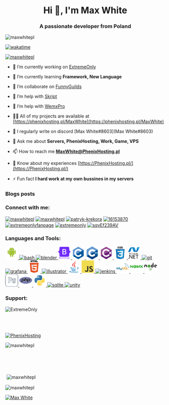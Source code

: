<h1 align="center">Hi 👋, I'm Max White</h1>
<h3 align="center">A passionate developer from Poland</h3>

<p align="left"> <img src="https://komarev.com/ghpvc/?username=maxwhitepl&label=Profile%20views&color=0e75b6&style=flat&locale=pl" alt="maxwhitepl" /> </p>

[![wakatime](https://wakatime.com/badge/user/018d6c6e-78e3-4655-ac40-c2b417965955/project/018d6c74-0864-40c9-9df7-282785e16517.svg)](https://wakatime.com/badge/user/018d6c6e-78e3-4655-ac40-c2b417965955/project/018d6c74-0864-40c9-9df7-282785e16517)

<p align="left"> <a href="https://github.com/ryo-ma/github-profile-trophy"><img src="https://github-profile-trophy.vercel.app/?username=maxwhitepl&theme=onedark&locale=pl" alt="maxwhitepl" /></a> </p>

- 🔭 I’m currently working on [ExtremeOnly](https://github.com/phenixhosting)

- 🌱 I’m currently learning **Framework, New Language**

- 👯 I’m collaborate on [FunnyGuilds](https://github.com/FunnyGuilds/FunnyGuilds)

- 🤝 I’m help with [Skript](https://github.com/SkriptLang/Skript/pull/4891)

- 🤝 I’m help with [WemxPro](https://github.com/WemXPro/languages/pull/12)

- 👨‍💻 All of my projects are available at [https://phenixhosting.pl/MaxWhite](https://phenixhosting.pl/MaxWhite)

- 📝 I regularly write on discord [Max White#8603](Max White#8603)

- 💬 Ask me about **Servers, PhenixHosting, Work, Game, VPS**

- 📫 How to reach me **MaxWhite@PhenixHosting.pl**

- 📄 Know about my experiences [https://PhenixHosting.pl/](https://PhenixHosting.pl/)

- ⚡ Fun fact **I hard work at my own bussines in my servers**

### Blogs posts
<!-- BLOG-POST-LIST:START -->
<!-- BLOG-POST-LIST:END -->

<h3 align="left">Connect with me:</h3>
<p align="left">
<a href="https://codepen.io/maxwhitepl" target="blank"><img align="center" src="https://raw.githubusercontent.com/rahuldkjain/github-profile-readme-generator/master/src/images/icons/Social/codepen.svg" alt="maxwhitepl" height="30" width="40" /></a>
<a href="https://dev.to/maxwhitepl" target="blank"><img align="center" src="https://raw.githubusercontent.com/rahuldkjain/github-profile-readme-generator/master/src/images/icons/Social/devto.svg" alt="maxwhitepl" height="30" width="40" /></a>
<a href="https://linkedin.com/company/70465103" target="blank"><img align="center" src="https://raw.githubusercontent.com/rahuldkjain/github-profile-readme-generator/master/src/images/icons/Social/linked-in-alt.svg" alt="patryk-krekora" height="30" width="40" /></a>
<a href="https://stackoverflow.com/users/16153870" target="blank"><img align="center" src="https://raw.githubusercontent.com/rahuldkjain/github-profile-readme-generator/master/src/images/icons/Social/stack-overflow.svg" alt="16153870" height="30" width="40" /></a>
<a href="https://facebook.com/phenixhostingpl" target="blank"><img align="center" src="https://raw.githubusercontent.com/rahuldkjain/github-profile-readme-generator/master/src/images/icons/Social/facebook.svg" alt="extremeonlyfanpage" height="30" width="40" /></a>
<a href="https://instagram.com/phenixhosting" target="blank"><img align="center" src="https://raw.githubusercontent.com/rahuldkjain/github-profile-readme-generator/master/src/images/icons/Social/instagram.svg" alt="extremeonly" height="30" width="40" /></a>
<a href="https://discord.gg/sqvEf239AV" target="blank"><img align="center" src="https://raw.githubusercontent.com/rahuldkjain/github-profile-readme-generator/master/src/images/icons/Social/discord.svg" alt="sqvEf239AV" height="30" width="40" /></a>
</p>

<h3 align="left">Languages and Tools:</h3>
<p align="left"> <a href="https://developer.android.com" target="_blank" rel="noreferrer"> <img src="https://raw.githubusercontent.com/devicons/devicon/master/icons/android/android-original-wordmark.svg" alt="android" width="40" height="40"/> </a> <a href="https://www.gnu.org/software/bash/" target="_blank" rel="noreferrer"> <img src="https://www.vectorlogo.zone/logos/gnu_bash/gnu_bash-icon.svg" alt="bash" width="40" height="40"/> </a> <a href="https://www.blender.org/" target="_blank" rel="noreferrer"> <img src="https://download.blender.org/branding/community/blender_community_badge_white.svg" alt="blender" width="40" height="40"/> </a> <a href="https://getbootstrap.com" target="_blank" rel="noreferrer"> <img src="https://raw.githubusercontent.com/devicons/devicon/master/icons/bootstrap/bootstrap-plain-wordmark.svg" alt="bootstrap" width="40" height="40"/> </a> <a href="https://www.cprogramming.com/" target="_blank" rel="noreferrer"> <img src="https://raw.githubusercontent.com/devicons/devicon/master/icons/c/c-original.svg" alt="c" width="40" height="40"/> </a> <a href="https://www.w3schools.com/cpp/" target="_blank" rel="noreferrer"> <img src="https://raw.githubusercontent.com/devicons/devicon/master/icons/cplusplus/cplusplus-original.svg" alt="cplusplus" width="40" height="40"/> </a> <a href="https://www.w3schools.com/cs/" target="_blank" rel="noreferrer"> <img src="https://raw.githubusercontent.com/devicons/devicon/master/icons/csharp/csharp-original.svg" alt="csharp" width="40" height="40"/> </a> <a href="https://www.w3schools.com/css/" target="_blank" rel="noreferrer"> <img src="https://raw.githubusercontent.com/devicons/devicon/master/icons/css3/css3-original-wordmark.svg" alt="css3" width="40" height="40"/> </a> <a href="https://dotnet.microsoft.com/" target="_blank" rel="noreferrer"> <img src="https://raw.githubusercontent.com/devicons/devicon/master/icons/dot-net/dot-net-original-wordmark.svg" alt="dotnet" width="40" height="40"/> </a> <a href="https://git-scm.com/" target="_blank" rel="noreferrer"> <img src="https://www.vectorlogo.zone/logos/git-scm/git-scm-icon.svg" alt="git" width="40" height="40"/> </a> <a href="https://grafana.com" target="_blank" rel="noreferrer"> <img src="https://www.vectorlogo.zone/logos/grafana/grafana-icon.svg" alt="grafana" width="40" height="40"/> </a> <a href="https://www.w3.org/html/" target="_blank" rel="noreferrer"> <img src="https://raw.githubusercontent.com/devicons/devicon/master/icons/html5/html5-original-wordmark.svg" alt="html5" width="40" height="40"/> </a> <a href="https://www.adobe.com/in/products/illustrator.html" target="_blank" rel="noreferrer"> <img src="https://www.vectorlogo.zone/logos/adobe_illustrator/adobe_illustrator-icon.svg" alt="illustrator" width="40" height="40"/> </a> <a href="https://www.java.com" target="_blank" rel="noreferrer"> <img src="https://raw.githubusercontent.com/devicons/devicon/master/icons/java/java-original.svg" alt="java" width="40" height="40"/> </a> <a href="https://developer.mozilla.org/en-US/docs/Web/JavaScript" target="_blank" rel="noreferrer"> <img src="https://raw.githubusercontent.com/devicons/devicon/master/icons/javascript/javascript-original.svg" alt="javascript" width="40" height="40"/> </a> <a href="https://www.jenkins.io" target="_blank" rel="noreferrer"> <img src="https://www.vectorlogo.zone/logos/jenkins/jenkins-icon.svg" alt="jenkins" width="40" height="40"/> </a> <a href="https://www.mysql.com/" target="_blank" rel="noreferrer"> <img src="https://raw.githubusercontent.com/devicons/devicon/master/icons/mysql/mysql-original-wordmark.svg" alt="mysql" width="40" height="40"/> </a> <a href="https://www.nginx.com" target="_blank" rel="noreferrer"> <img src="https://raw.githubusercontent.com/devicons/devicon/master/icons/nginx/nginx-original.svg" alt="nginx" width="40" height="40"/> </a> <a href="https://nodejs.org" target="_blank" rel="noreferrer"> <img src="https://raw.githubusercontent.com/devicons/devicon/master/icons/nodejs/nodejs-original-wordmark.svg" alt="nodejs" width="40" height="40"/> </a> <a href="https://www.photoshop.com/en" target="_blank" rel="noreferrer"> <img src="https://raw.githubusercontent.com/devicons/devicon/master/icons/photoshop/photoshop-line.svg" alt="photoshop" width="40" height="40"/> </a> <a href="https://www.php.net" target="_blank" rel="noreferrer"> <img src="https://raw.githubusercontent.com/devicons/devicon/master/icons/php/php-original.svg" alt="php" width="40" height="40"/> </a> <a href="https://www.python.org" target="_blank" rel="noreferrer"> <img src="https://raw.githubusercontent.com/devicons/devicon/master/icons/python/python-original.svg" alt="python" width="40" height="40"/> </a> <a href="https://www.sqlite.org/" target="_blank" rel="noreferrer"> <img src="https://www.vectorlogo.zone/logos/sqlite/sqlite-icon.svg" alt="sqlite" width="40" height="40"/> </a> <a href="https://unity.com/" target="_blank" rel="noreferrer"> <img src="https://www.vectorlogo.zone/logos/unity3d/unity3d-icon.svg" alt="unity" width="40" height="40"/> </a> </p>

<h3 align="left">Support:</h3>
<p><a href="https://www.buymeacoffee.com/ExtremeOnly"> <img align="left" src="https://cdn.buymeacoffee.com/buttons/v2/default-yellow.png" height="50" width="210" alt="ExtremeOnly" /></a></p><br><br><br><br>

[![PhenixHosting](https://github-readme-stats.vercel.app/api/pin/?username=maxwhitepl&repo=CS-PB)](https://github.com/anuraghazra/github-readme-stats)

<p><img align="left" src="https://github-readme-stats.vercel.app/api/top-langs?username=maxwhitepl&show_icons=true&locale=pl&layout=compact&theme=onedark" alt="maxwhitepl" /></p><br><br><br><br><br>

<p>&nbsp;<img align="center" src="https://github-readme-stats.vercel.app/api?username=maxwhitepl&show_icons=true&locale=pl&theme=onedark" alt="maxwhitepl" /></p>

<p><img align="center" src="https://github-readme-streak-stats.herokuapp.com/?user=maxwhitepl&theme=onedark&locale=pl" alt="maxwhitepl" /></p>

[![Max White](https://github-readme-stats.vercel.app/api/wakatime?username=maxwhitepl)](https://github.com/maxwhitepl)
